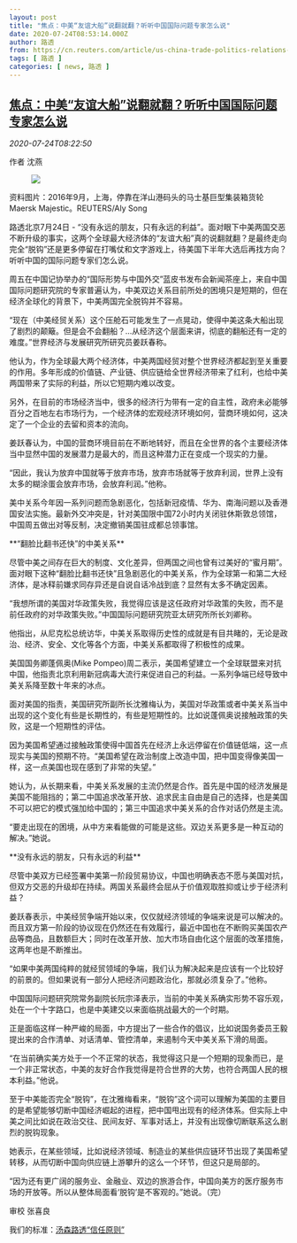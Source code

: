 ```yaml
---
layout: post
title: "焦点：中美“友谊大船”说翻就翻？听听中国国际问题专家怎么说"
date: 2020-07-24T08:53:14.000Z
author: 路透
from: https://cn.reuters.com/article/us-china-trade-politics-relations-0724-idCNKCS24P0S8
tags: [ 路透 ]
categories: [ news, 路透 ]
---
```

<!--1595580794000-->
[焦点：中美“友谊大船”说翻就翻？听听中国国际问题专家怎么说](https://cn.reuters.com/article/us-china-trade-politics-relations-0724-idCNKCS24P0S8)
------

<div>
<div><i>2020-07-24T08:22:50</i></div><div class="StandardArticleBody_body"><p>作者 沈燕 </p><div class="PrimaryAsset_container"><div class="Image_container" tabindex="-1"><figure class="Image_zoom" style="padding-bottom:"><div class="LazyImage_container LazyImage_dark" style="background-image:none"><img src="//s1.reutersmedia.net/resources/r/?m=02&amp;d=20200724&amp;t=2&amp;i=1526966702&amp;r=LYNXNPEG6N0LA&amp;w=600" aria-label="资料图片：2016年9月，上海，停靠在洋山港码头的马士基巨型集装箱货轮Maersk Majestic。REUTERS/Aly Song"/><div class="LazyImage_image LazyImage_fallback" style="background-image:url(//s1.reutersmedia.net/resources/r/?m=02&amp;d=20200724&amp;t=2&amp;i=1526966702&amp;r=LYNXNPEG6N0LA&amp;w=600);background-position:center center;background-color:inherit"></div></div><div class="Image_expand-button" aria-label="Expand Image Slideshow" role="button" tabindex="0"></div></figure><figcaption><div class="Image_caption"><span>资料图片：2016年9月，上海，停靠在洋山港码头的马士基巨型集装箱货轮Maersk Majestic。REUTERS/Aly Song</span></div></figcaption></div></div><p>路透北京7月24日 - “没有永远的朋友，只有永远的利益”。面对眼下中美两国交恶不断升级的事实，这两个全球最大经济体的“友谊大船”真的说翻就翻？是最终走向完全“脱钩”还是更多停留在打嘴仗和文字游戏上，待美国下半年大选后再找方向？听听中国的国际问题专家们怎么说。 </p><p>周五在中国记协举办的“国际形势与中国外交”蓝皮书发布会新闻茶座上，来自中国国际问题研究院的专家普遍认为，中美双边关系目前所处的困境只是短期的，但在经济全球化的背景下，中美两国完全脱钩并不容易。 </p><p>“现在（中美经贸关系）这个压舱石可能发生了一点晃动，使得中美这条大船出现了剧烈的颠簸。但是会不会翻船？...从经济这个层面来讲，彻底的翻船还有一定的难度。”世界经济与发展研究所研究员姜跃春称。 </p><p>他认为，作为全球最大两个经济体，中美两国经贸对整个世界经济都起到至关重要的作用。多年形成的价值链、产业链、供应链给全世界经济带来了红利，也给中美两国带来了实际的利益，所以它短期内难以改变。 </p><p>另外，在目前的市场经济当中，很多的经济行为带有一定的自主性，政府未必能够百分之百地左右市场行为，一个经济体的宏观经济环境如何，营商环境如何，这决定了一个企业的去留和资本的流向。 </p><p>姜跃春认为，中国的营商环境目前在不断地转好，而且在全世界的各个主要经济体当中显然中国的发展潜力是最大的，而且这种潜力正在变成一个现实的力量。 </p><p>“因此，我认为放弃中国就等于放弃市场，放弃市场就等于放弃利润，世界上没有太多的糊涂蛋会放弃市场，会放弃利润。”他称。 </p><p>美中关系今年因一系列问题而急剧恶化，包括新冠疫情、华为、南海问题以及香港国安法实施。最新外交冲突是，针对美国限中国72小时内关闭驻休斯敦总领馆，中国周五做出对等反制，决定撤销美国驻成都总领事馆。     </p><p>**“翻脸比翻书还快”的中美关系** </p><p>尽管中美之间存在巨大的制度、文化差异，但两国之间也曾有过美好的“蜜月期”。面对眼下这种“翻脸比翻书还快”且急剧恶化的中美关系，作为全球第一和第二大经济体，是冰释前嫌求同存异还是自说自话冷战到底？显然有太多不确定因素。 </p><p>“我想所谓的美国对华政策失败，我觉得应该是这任政府对华政策的失败，而不是前任政府的对华政策失败。”中国国际问题研究院亚太研究所所长刘卿称。 </p><p>他指出，从尼克松总统访华，中美关系取得历史性的成就是有目共睹的，无论是政治、经济、安全、文化等各个方面，中美关系都取得了积极性的成果。 </p><p>美国国务卿蓬佩奥(Mike Pompeo)周二表示，美国希望建立一个全球联盟来对抗中国，他指责北京利用新冠病毒大流行来促进自己的利益。一系列争端已经导致中美关系降至数十年来的冰点。 </p><p>面对美国的指责，美国研究所副所长沈雅梅认为，美国对华政策或者中美关系当中出现的这个变化有些是长期性的，有些是短期性的。比如说蓬佩奥说接触政策的失败，这是一个短期性的评估。 </p><p>因为美国希望通过接触政策使得中国首先在经济上永远停留在价值链低端，这一点现实与美国的预期不符。“美国希望在政治制度上改造中国，把中国变得像美国一样，这一点美国也现在感到了非常的失望。” </p><p>她认为，从长期来看，中美关系发展的主流仍然是合作。首先是中国的经济发展是美国不能阻挡的；第二中国追求改革开放、追求民主自由是自己的选择，也是美国不可以把它的模式强加给中国的；第三中国追求中美关系的合作对话仍然是主流。 </p><p>“要走出现在的困境，从中方来看能做的可能是这些。双边关系更多是一种互动的解决。”她说。 </p><p>**没有永远的朋友，只有永远的利益** </p><p>尽管中美双方已经签署中美第一阶段贸易协议，中国也明确表态不愿与美国对抗，但双方交恶的升级却在持续。两国关系最终会屈从于价值观取胜抑或让步于经济利益？ </p><p>姜跃春表示，中美经贸争端开始以来，仅仅就经济领域的争端来说是可以解决的。而且双方第一阶段的协议现在仍然还在有效履行，最近中国也在不断购买美国农产品等商品，且数额巨大；同时在改革开放、加大市场自由化这个层面的改革措施，这两年也是不断推出。 </p><p>“如果中美两国纯粹的就经贸领域的争端，我们认为解决起来是应该有一个比较好的前景的。但如果说有一部分人把经济问题政治化，那就必须复杂了。”他称。 </p><p>中国国际问题研究院常务副院长阮宗泽表示，当前的中美关系确实形势不容乐观，处在一个十字路口，也是中美建交以来面临挑战最大的一个时期。 </p><p>正是面临这样一种严峻的局面，中方提出了一些合作的倡议，比如说国务委员王毅提出来的合作清单、对话清单、管控清单，来遏制今天中美关系下滑的局面。 </p><p>“在当前确实美方处于一个不正常的状态，我觉得这只是一个短期的现象而已，是一个非正常状态，中美的友好合作我觉得是符合世界的大势，也符合两国人民的根本利益。”他说。  </p><p>至于中美能否完全“脱钩”，在沈雅梅看来，“脱钩”这个词可以理解为美国的主要目的是希望能够切断中国经济崛起的进程，把中国甩出现有的经济体系。但实际上中美之间比如说在政治交往、民间友好、军事对话上，并没有出现像切断联系这么剧烈的脱钩现象。     </p><p>她表示，在某些领域，比如说经济领域、制造业的某些供应链环节出现了美国希望转移，从而切断中国向供应链上游攀升的这么一个环节，但这只是局部的。 </p><p>“因为还有更广阔的服务业、金融业、双边的旅游合作，中国向美方的医疗服务市场的开放等。所以从整体局面看‘脱钩’是不客观的。”她说。（完） </p><div class="Attribution_container"><div class="Attribution_attribution"><p class="Attribution_content">审校 张喜良 </p></div></div><div class="StandardArticleBody_trustBadgeContainer"><span class="StandardArticleBody_trustBadgeTitle">我们的标准：</span><span class="trustBadgeUrl"><a href="https://www.thomsonreuters.cn/content/dam/openweb/documents/pdf/china/brochures/about-us-1.pdf">汤森路透“信任原则”</a></span></div></div>
</div>
